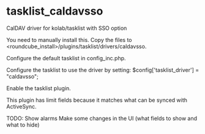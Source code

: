 # tasklist_caldavsso
CalDAV driver for kolab/tasklist with SSO option 

You need to manually install this. Copy the files to <roundcube_install>/plugins/tasklist/drivers/caldavsso.

Configure the default tasklist in config_inc.php.

Configure the tasklist to use the driver by setting: $config['tasklist_driver'] = "caldavsso";

Enable the tasklist plugin.

This plugin has limit fields because it matches what can be synced with ActiveSync.

TODO:
    Show alarms
    Make some changes in the UI (what fields to show and what to hide)

